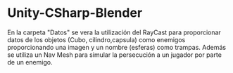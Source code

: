 # Unity-CSharp-Blender

En la carpeta "Datos" se vera la utilización del RayCast para proporcionar datos de los objetos (Cubo, cilindro,capsula)
como enemigos proporcionando una imagen y un nombre (esferas) como trampas.
Además se utiliza un Nav Mesh para simular la persecución a un jugador por parte de un enemigo.
